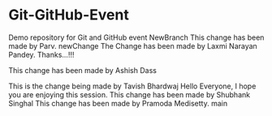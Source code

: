 # Git-GitHub-Event
Demo repository for Git and GitHub event
 NewBranch
This change has been made by Parv.
 newChange
The Change has been made by Laxmi Narayan  Pandey.
Thanks...!!!

This change has been made by Ashish Dass

This is the change being made by Tavish Bhardwaj
Hello Everyone, I hope you are enjoying this session.
This change has been made by Shubhank Singhal
This change has been made by Pramoda Medisetty.
 main
